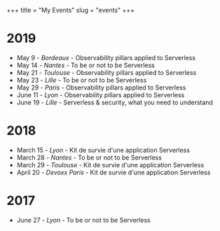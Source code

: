 +++
title = "My Events"
slug = "events"
+++

# 2019
- May 9 - *Bordeaux* - Observability pillars applied to Serverless
- May 14 - *Nantes* - To be or not to be Serverless
- May 21 - *Toulouse* - Observability pillars applied to Serverless
- May 23 - *Lille* - To be or not to be Serverless
- May 29 - *Paris* - Observability pillars applied to Serverless
- June 11 - *Lyon* - Observability pillars applied to Serverless
- June 19 - *Lille* - Serverless & security, what you need to understand

# 2018
- March 15 - *Lyon* - Kit de survie d'une application Serverless
- March 28 - *Nantes* - To be or not to be Serverless
- March 29 - *Toulouse* - Kit de survie d'une application Serverless
- April 20 - *Devoxx Paris* - Kit de survie d'une application Serverless

# 2017
- June 27 - *Lyon* - To be or not to be Serverless
